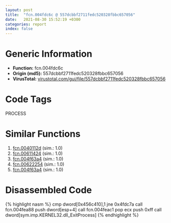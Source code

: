 ```yaml
---
layout: post
title:  "fcn.004fdc6c @ 557dcbbf2711fedc520328fbbc657056"
date:   2021-08-30 15:52:19 +0300
categories: report
index: false
---
```


# Generic Information
- **Function:** fcn.004fdc6c
- **Origin (md5):** 557dcbbf2711fedc520328fbbc657056
- **VirusTotal:** [virustotal.com/gui/file/557dcbbf2711fedc520328fbbc657056][virustotal_ref]

# Code Tags
<span class="tag" id="PROCESS">PROCESS</span>


# Similar Functions

1. [fcn.0040112d][similar_1_ref] (sim.: 1.0)
2. [fcn.00611424][similar_2_ref] (sim.: 1.0)
3. [fcn.004f63a4][similar_3_ref] (sim.: 1.0)
4. [fcn.00622254][similar_4_ref] (sim.: 1.0)
5. [fcn.004f63a4][similar_5_ref] (sim.: 1.0)


# Disassembled Code

{% highlight nasm %}
cmp dword[0x456c410],1
jne 0x4fdc7a
call fcn.004fea88
push dword[esp+4]
call fcn.004feac1
pop ecx
push 0xff
call dword[sym.imp.KERNEL32.dll_ExitProcess]
{% endhighlight %}


[similar_1_ref]: /report/fcn.0040112d@b5eea20048e4cae4d6d5cf217b3bf6aa
[similar_2_ref]: /report/fcn.00611424@55f27df545216d53535d76f71b6e14f5
[similar_3_ref]: /report/fcn.004f63a4@a9a3c47f5c08fef0f0f69b66c17916ac
[similar_4_ref]: /report/fcn.00622254@7614e1bbe9b9fd3db78e405e68b1fab4
[similar_5_ref]: /report/fcn.004f63a4@ef3a0211d1ddb224667e2aa0d915337b
[virustotal_ref]: https://www.virustotal.com/gui/file/557dcbbf2711fedc520328fbbc657056